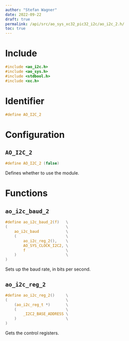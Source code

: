 ```yaml
---
author: "Stefan Wagner"
date: 2022-09-22
draft: true
permalink: /api/src/ao_sys_xc32_pic32_i2c/ao_i2c_2.h/
toc: true
---
```


# Include

```c
#include <ao_i2c.h>
#include <ao_sys.h>
#include <stdbool.h>
#include <xc.h>
```

# Identifier

```c
#define AO_I2C_2
```

# Configuration

## `AO_I2C_2`

```c
#define AO_I2C_2 (false)
```

Defines whether to use the module.

# Functions

## `ao_i2c_baud_2`

```c
#define ao_i2c_baud_2(f)   \
(                          \
    ao_i2c_baud            \
    (                      \
        ao_i2c_reg_2(),    \
        AO_SYS_CLOCK_I2C2, \
        f                  \
    )                      \
)
```

Sets up the baud rate, in bits per second.

## `ao_i2c_reg_2`

```c
#define ao_i2c_reg_2()     \
(                          \
    (ao_i2c_reg_t *)       \
    (                      \
        _I2C2_BASE_ADDRESS \
    )                      \
)
```

Gets the control registers.
